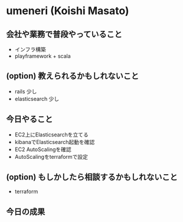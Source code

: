 # umeneri (Koishi Masato)

## 会社や業務で普段やっていること
- インフラ構築
- playframework + scala

## (option) 教えられるかもしれないこと
- rails 少し
- elasticsearch 少し

## 今日やること
- EC2上にElasticsearchを立てる
- kibanaでElasticsearch起動を確認
- EC2 AutoScalingを確認
- AutoScalingをterraformで設定

## (option) もしかしたら相談するかもしれないこと
- terraform

## 今日の成果

